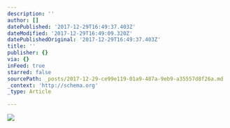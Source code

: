 ```yaml
---
description: ''
author: []
datePublished: '2017-12-29T16:49:37.403Z'
dateModified: '2017-12-29T16:49:09.320Z'
datePublishedOriginal: '2017-12-29T16:49:37.403Z'
title: ''
publisher: {}
via: {}
inFeed: true
starred: false
sourcePath: _posts/2017-12-29-ce99e119-01a9-487a-9eb9-a35557d8f26a.md
_context: 'http://schema.org'
_type: Article

---
```

![](https://the-grid-user-content.s3-us-west-2.amazonaws.com/e0d3e43f-ea90-4637-8403-43ed52c78259.jpg)
